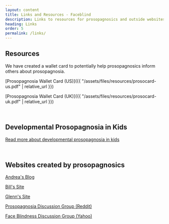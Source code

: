 ```yaml
---
layout: content
title: Links and Resources - Faceblind
description: Links to resources for prosopagnosics and outside websites related to prosopagnosia.
heading: Links
order: 5
permalink: /links/
---
```

## Resources

We have created a wallet card to potentially help prosopagnosics inform others about prosopagnosia.

[Prosopagnosia Wallet Card (US)]({{ "/assets/files/resources/prosocard-us.pdf" | relative_url }})

[Prosopagnosia Wallet Card (UK)]({{ "/assets/files/resources/prosocard-uk.pdf" | relative_url }})

<br>

## Developmental Prosopagnosia in Kids

[Read more about developmental prosopagnosia in kids](http://www.faceblind.org/social_perception/dpkids/dpkids.html)

<br>

## Websites created by prosopagnosics

[Andrea's Blog](https://qw88nb88.wordpress.com/im-strange-youre-a-stranger-prosopagnosia/)

[Bill's Site](http://www.choisser.com/faceblind/)

[Glenn's Site](http://home.earthlink.net/~blankface/prosopagnosia.shtml)

[Prosopagnosia Discussion Group (Reddit)](https://www.reddit.com/r/Prosopagnosia/)

[Face Blindness Discussion Group (Yahoo)](https://groups.yahoo.com/neo/groups/faceblind/info)
